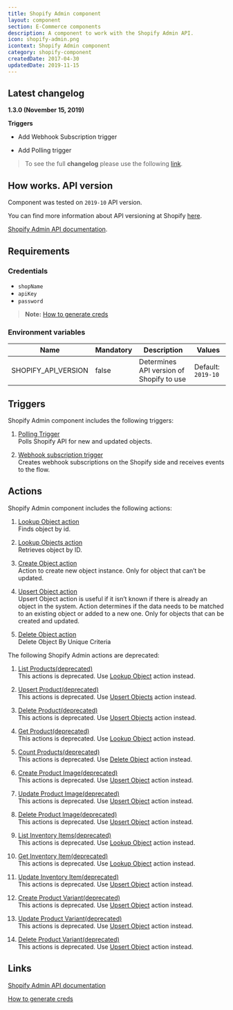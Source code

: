 ```yaml
---
title: Shopify Admin component
layout: component
section: E-Commerce components
description: A component to work with the Shopify Admin API.
icon: shopify-admin.png
icontext: Shopify Admin component
category: shopify-component
createdDate: 2017-04-30
updatedDate: 2019-11-15
---
```


## Latest changelog

**1.3.0 (November 15, 2019)**

**Triggers**

* Add Webhook Subscription trigger

* Add Polling trigger

> To see the full **changelog** please use the following [link](/components/shopify-admin/changelog).

## How works. API version

Component was tested on `2019-10` API version.

You can find more information about API versioning at Shopify [here](https://help.shopify.com/en/api/versioning).

[Shopify Admin API documentation](https://help.shopify.com/api/reference).

## Requirements

### Credentials

*   `shopName`
*   `apiKey`
*   `password`

> **Note:** [How to generate creds](https://help.shopify.com/api/getting-started#generate-api-credentials-from-the-shopify-admin)

### Environment variables

| Name | Mandatory | Description | Values |
|---------------------|-------|------------------------------------------|--------------------|
| SHOPIFY_API_VERSION | false | Determines API version of Shopify to use | Default: `2019-10` |


## Triggers

Shopify Admin component includes the following triggers:

  1. [Polling Trigger](/components/shopify-admin/triggers#polling-trigger)  
  Polls Shopify API for new and updated objects.

  2. [Webhook subscription trigger](/components/shopify-admin/triggers#webhook-subscription)  
  Creates webhook subscriptions on the Shopify side and receives events to the flow.

## Actions

Shopify Admin component includes the following actions:

  1. [Lookup Object action](/components/shopify-admin/actions#lookup-object)                                                           
  Finds object by id.

  2. [Lookup Objects action](/components/shopify-admin/actions#lookup-objects)                                                           
  Retrieves object by ID.

  3. [Create Object action](/components/shopify-admin/actions#create-object)                                                           
  Action to create new object instance. Only for object that can’t be updated.

  4. [Upsert Object action](/components/shopify-admin/actions#upsert-object)                                                           
  Upsert Object action is useful if it isn’t known if there is already an object in the system. Action determines if the data needs to be matched to an existing object or added to a new one. Only for objects that can be created and updated.

  5. [Delete Object action](/components/shopify-admin/actions#delete-object)                                                           
  Delete Object By Unique Criteria

The following Shopify Admin actions are deprecated:

  1. [List Products(deprecated)](/components/shopify-admin/actions#list-productsdeprecated)                                                           
  This actions is deprecated. Use [Lookup Object](/components/shopify-admin/actions#lookup-object) action instead.

  2. [Upsert Product(deprecated)](/components/shopify-admin/actions#upsert-productdeprecated)                                                           
  This actions is deprecated. Use [Upsert Objects](/components/shopify-admin/actions#upsert-object) action instead.

  3. [Delete Product(deprecated)](/components/shopify-admin/actions#delete-productdeprecated)                                                           
  This actions is deprecated. Use [Upsert Objects](/components/shopify-admin/actions#delete-object) action instead.

  4. [Get Product(deprecated)](/components/shopify-admin/actions#get-productdeprecated)                                                           
  This actions is deprecated. Use [Lookup Object](/components/shopify-admin/actions#lookup-object) action instead.

  5. [Count Products(deprecated)](/components/shopify-admin/actions#count-productsdeprecated)                                                           
  This actions is deprecated. Use [Delete Object](/components/shopify-admin/actions#delete-object) action instead.

  6. [Create Product Image(deprecated)](/components/shopify-admin/actions#create-product-imagedeprecated)                                                           
  This actions is deprecated. Use [Upsert Object](/components/shopify-admin/actions#upsert-object) action instead.

  7. [Update Product Image(deprecated)](/components/shopify-admin/actions#update-product-imagedeprecated)                                                           
  This actions is deprecated. Use [Upsert Object](/components/shopify-admin/actions#upsert-object) action instead.

  8. [Delete Product Image(deprecated)](/components/shopify-admin/actions#delete-product-imagedeprecated)                                                           
  This actions is deprecated. Use [Upsert Object](/components/shopify-admin/actions#upsert-object) action instead.

  9. [List Inventory Items(deprecated)](/components/shopify-admin/actions#list-inventory-itemsdeprecated)                                                           
  This actions is deprecated. Use [Lookup Object](/components/shopify-admin/actions#lookup-object) action instead.

  10. [Get Inventory Item(deprecated)](/components/shopify-admin/actions#get-inventory-itemdeprecated)                                                           
  This actions is deprecated. Use [Lookup Object](/components/shopify-admin/actions#lookup-object) action instead.

  11. [Update Inventory Item(deprecated)](/components/shopify-admin/actions#update-inventory-itemdeprecated)                                                           
  This actions is deprecated. Use [Upsert Object](/components/shopify-admin/actions#upsert-object) action instead.

  12. [Create Product Variant(deprecated)](/components/shopify-admin/actions#create-product-variantdeprecated)                                                           
  This actions is deprecated. Use [Upsert Object](/components/shopify-admin/actions#upsert-object) action instead.

  13. [Update Product Variant(deprecated)](/components/shopify-admin/actions#update-product-variantdeprecated)                                                           
  This actions is deprecated. Use [Upsert Object](/components/shopify-admin/actions#upsert-object) action instead.

  14. [Delete Product Variant(deprecated)](/components/shopify-admin/actions#delete-product-variantdeprecated)                                                           
  This actions is deprecated. Use [Upsert Object](/components/shopify-admin/actions#upsert-object) action instead.

## Links

[Shopify Admin API documentation](https://help.shopify.com/api/reference)

[How to generate creds](https://help.shopify.com/api/getting-started#generate-api-credentials-from-the-shopify-admin)
